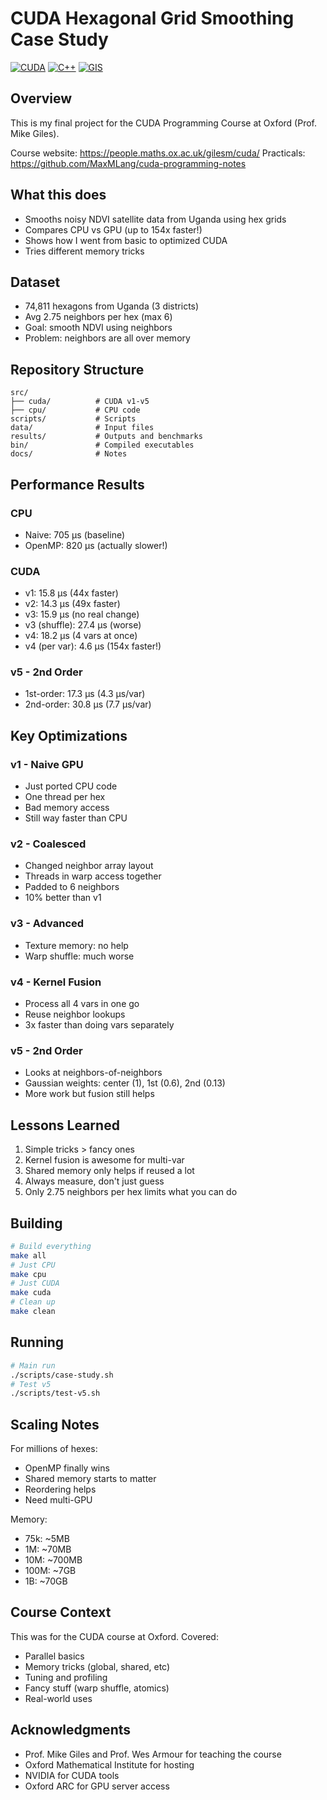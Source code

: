 # CUDA Hexagonal Grid Smoothing Case Study

[![CUDA](https://img.shields.io/badge/CUDA-11.0+-green.svg)](https://developer.nvidia.com/cuda-zone)
[![C++](https://img.shields.io/badge/C++-17-blue.svg)](https://isocpp.org/)
[![GIS](https://img.shields.io/badge/GIS-Satellite%20Data-orange.svg)](https://en.wikipedia.org/wiki/Geographic_information_system)

## Overview

This is my final project for the CUDA Programming Course at Oxford (Prof. Mike Giles).

Course website: https://people.maths.ox.ac.uk/gilesm/cuda/
Practicals: https://github.com/MaxMLang/cuda-programming-notes 

## What this does

- Smooths noisy NDVI satellite data from Uganda using hex grids
- Compares CPU vs GPU (up to 154x faster!)
- Shows how I went from basic to optimized CUDA
- Tries different memory tricks

## Dataset

- 74,811 hexagons from Uganda (3 districts)
- Avg 2.75 neighbors per hex (max 6)
- Goal: smooth NDVI using neighbors
- Problem: neighbors are all over memory

## Repository Structure

```
src/
├── cuda/          # CUDA v1-v5
├── cpu/           # CPU code
scripts/           # Scripts
data/              # Input files
results/           # Outputs and benchmarks
bin/               # Compiled executables
docs/              # Notes
```

## Performance Results

### CPU
- Naive: 705 μs (baseline)
- OpenMP: 820 μs (actually slower!)

### CUDA
- v1: 15.8 μs (44x faster)
- v2: 14.3 μs (49x faster)
- v3: 15.9 μs (no real change)
- v3 (shuffle): 27.4 μs (worse)
- v4: 18.2 μs (4 vars at once)
- v4 (per var): 4.6 μs (154x faster!)

### v5 - 2nd Order
- 1st-order: 17.3 μs (4.3 μs/var)
- 2nd-order: 30.8 μs (7.7 μs/var)

## Key Optimizations

### v1 - Naive GPU
- Just ported CPU code
- One thread per hex
- Bad memory access
- Still way faster than CPU

### v2 - Coalesced
- Changed neighbor array layout
- Threads in warp access together
- Padded to 6 neighbors
- 10% better than v1

### v3 - Advanced
- Texture memory: no help
- Warp shuffle: much worse

### v4 - Kernel Fusion
- Process all 4 vars in one go
- Reuse neighbor lookups
- 3x faster than doing vars separately

### v5 - 2nd Order
- Looks at neighbors-of-neighbors
- Gaussian weights: center (1), 1st (0.6), 2nd (0.13)
- More work but fusion still helps

## Lessons Learned

1. Simple tricks > fancy ones
2. Kernel fusion is awesome for multi-var
3. Shared memory only helps if reused a lot
4. Always measure, don't just guess
5. Only 2.75 neighbors per hex limits what you can do

## Building

```bash
# Build everything
make all
# Just CPU
make cpu
# Just CUDA
make cuda
# Clean up
make clean
```

## Running

```bash
# Main run
./scripts/case-study.sh
# Test v5
./scripts/test-v5.sh
```

## Scaling Notes

For millions of hexes:
- OpenMP finally wins
- Shared memory starts to matter
- Reordering helps
- Need multi-GPU

Memory:
- 75k: ~5MB
- 1M: ~70MB
- 10M: ~700MB
- 100M: ~7GB
- 1B: ~70GB

## Course Context

This was for the CUDA course at Oxford. Covered:
- Parallel basics
- Memory tricks (global, shared, etc)
- Tuning and profiling
- Fancy stuff (warp shuffle, atomics)
- Real-world uses

## Acknowledgments

- Prof. Mike Giles and Prof. Wes Armour for teaching the course
- Oxford Mathematical Institute for hosting
- NVIDIA for CUDA tools
- Oxford ARC for GPU server access
